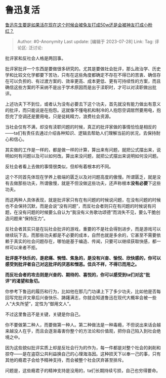 # 鲁迅复活
[鲁迅先生要是如果活在现在这个时候会被兔友打成50w还是会被神友打成小粉红？](https://www.zhihu.com/question/492059275/answer/3139229153)

> Author: #0-Anonymity
> Last update: [编辑于 2023-07-28]
> Link:
> Tag:
> 评论区:
> 泛讨论:

批评家和反社会人格是两回事。

批评家批评一个东西是要做很多研究的。尤其是要做社会批评，那么政治学、历史学和比较文化学都要下苦功，只有在这些角度都确定不存在不得已的苦衷、确信存在可以负担的、有过渡方案的、效率更高、成本更低、更有可持续性的方案，而且确信这些方案的不采纳不是出于学术原因而是出于渎职时，才可以对渎职做出批评。

上述功夫下不到位，或者认为没有必要去下这个功夫，首先就没有能力做出有意义的批评，而只能说是在抱怨。这就像不懂电机和制冷的人抱怨空调居然要用电，抱怨完了空调还是要用电，只是徒耗精力，浪费社会资源。

当社会仅有不满，却没有渎职问题的时候，真正的批评家做的事情恰恰是相反的——ta们有责任去通过介绍各种知识、逻辑去帮助人们理解当前的状况，去保持耐心和信心。

其实做的工作是一样的，都是做一样的计算，算出来有问题，就把公式摆出来，说明如何有问题以及可以如何改。算出来没问题，就把公式摆出来说明如何没问题。

反社会者看上去做的事情很类似，但却有着根本的不同。

这个不同首先体现在学养上极端的匮乏以及对问题高度的傲慢。所谓匮乏，就是没有去做那些功夫，所谓傲慢，就是不但没做这些功夫，还声称根本**没有必要**下这些功夫。

而这两种人具体表现，就是批评家只有在有问题的时候说问题，在没有问题的时候也不会保持沉默，而是会说“没有问题”，而反社会者则只在有问题的时候说有问题，在没有问题的时候要么自认为“我没有义务歌功颂德”而消失不见，要么干脆创造问题来“保持压力”。

反社会者其实只是在玩社会批评的游戏，重要的不是社会得到进步，而是游戏可以继续玩下去，而那些功夫都是不必要的成本，自然也就是多余的，它甚至不需要依赖于真实的社会问题存在，哪怕是基于编造、传闻，只要可以继续获取快感，都一样可以来者不拒。

**批评是不快乐的，是悲痛、惋惜、焦急的，是没有兴奋、愉悦、欣快感的，你可以感受到批评者自己对这批评的厌恶和憎恶。佳兵不祥，不得已而用之。**

**而反社会者的攻击则是兴奋的、期待的、喜悦的，你可以感受到ta们对这“批评”的渴望和急切。**

你参考下鲁迅的履历和行为，比如他在那几门功课上下了多少功夫，比如他是否每回写完批评文章后兴奋快乐、踌躇满志，你就会知道鲁迅在现代大概率会被一些人“大失所望”，定性为“御用文人”。

不过这里鲁迅不是关键，关键是你自己。

你不要做第二种人，而要做第一种人。第二种做法是一种毒瘾，不但说出来话会越来越没人在乎，而且会逐渐毒害你整个的方法论和价值观，把你自己陷入到社会绝境之中。

因为这些貌似批评实质上却是反社会行为的作为，每一件都是对整个社会的剥削和掠夺——是在盗窃公共利益换自己的心理海洛因。这种损天下以奉一己的事，只有其他的瘾君子会给予精神支持，而会被整个社会厌弃甚至排斥。

问题是，这些瘾君子的精神支持是没用的，ta们长期持续亏损，自己也穷得要命。